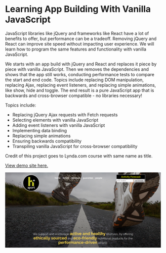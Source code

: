 # Learning App Building With Vanilla JavaScript

JavaScript libraries like jQuery and frameworks like React have a lot of benefits to offer, but performance can be a tradeoff. Removing jQuery and React can improve site speed without impacting user experience. We will learn how to program the same features and functionality with vanilla JavaScript.

We starts with an app build with jQuery and React and replaces it piece by piece with vanilla JavaScript. Then we removes the dependencies and shows that the app still works, conducting performance tests to compare the start and end code. Topics include replacing DOM manipulation, replacing Ajax, replacing event listeners, and replacing simple animations, like show, hide and toggle. The end result is a pure JavaScript app that is backwards and cross-browser compatible - no libraries necessary!

Topics include:
- Replacing jQuery Ajax requests with Fetch requests
- Selecting elements with vanilla JavaScript
- Adding event listeners with vanilla JavaScript
- Implementing data binding
- Replacing simple animations
- Ensuring backwards compatibility
- Transpiling vanilla JavaScript for cross-browser compatibility

Credit of this project goes to Lynda.com course with same name as title.

[View demo site here.](https://webdevtuts.github.io/learning_app_building_with_vanilla_javascript/)

![Preview](screenshot.png)
